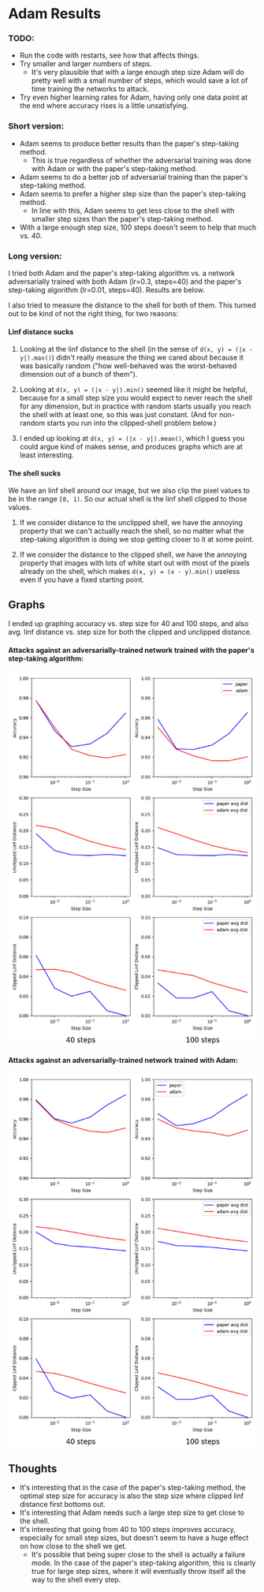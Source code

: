 # Adam Results

### TODO:
* Run the code with restarts, see how that affects things.
* Try smaller and larger numbers of steps.
  - It's very plausible that with a large enough step size Adam will
  do pretty well with a small number of steps, which would save a lot
  of time training the networks to attack.
* Try even higher learning rates for Adam, having only one data point
at the end where accuracy rises is a little unsatisfying.

### Short version:

* Adam seems to produce better results than the paper's step-taking
  method.
    - This is true regardless of whether the adversarial training was
      done with Adam or with the paper's step-taking method.
* Adam seems to do a better job of adversarial training than the paper's step-taking method.
* Adam seems to prefer a higher step size than the paper's step-taking method.
  - In line with this, Adam seems to get less close to the shell with
    smaller step sizes than the paper's step-taking method.
* With a large enough step size, 100 steps doesn't seem to help that much vs. 40.

### Long version:

I tried both Adam and the paper's step-taking algorithm vs. a network
adversarially trained with both Adam (lr=0.3, steps=40) and the
paper's step-taking algorithm (lr=0.01, steps=40).  Results are
below.

I also tried to measure the distance to the shell for both of them.
This turned out to be kind of not the right thing, for two reasons:

#### Linf distance sucks

1. Looking at the linf distance to the shell (in the sense of `d(x, y)
= (|x - y|).max()`) didn't really measure the thing we cared about
because it was basically random ("how well-behaved was the
worst-behaved dimension out of a bunch of them").

2. Looking at `d(x, y) = (|x - y|).min()` seemed like it might be
helpful, because for a small step size you would expect to never reach
the shell for any dimension, but in practice with random starts
usually you reach the shell with at least one, so this was just
constant.  (And for non-random starts you run into the clipped-shell
problem below.)

3. I ended up looking at `d(x, y) = (|x - y|).mean()`, which I guess you
could argue kind of makes sense, and produces graphs which are at
least interesting.

#### The shell sucks

We have an linf shell around our image, but we also clip the pixel
values to be in the range `[0, 1)`.  So our actual shell is the linf
shell clipped to those values.

1. If we consider distance to the unclipped shell, we have the
annoying property that we can't actually reach the shell, so no matter
what the step-taking algorithm is doing we stop getting closer to it
at some point.

2. If we consider the distance to the clipped shell, we have the
annoying property that images with lots of white start out with most
of the pixels already on the shell, which makes `d(x, y) = (x -
y).min()` useless even if you have a fixed starting point.

## Graphs

I ended up graphing accuracy vs. step size for 40 and 100 steps, and
also avg. linf distance vs. step size for both the clipped and
unclipped distance.

#### Attacks against an adversarially-trained network trained with the paper's step-taking algorithm:

![](exp5_PGD.png)

#### Attacks against an adversarially-trained network trained with Adam:

![](exp5_ADAM_PGD.png)

## Thoughts

* It's interesting that in the case of the paper's step-taking method,
  the optimal step size for accuracy is also the step size where
  clipped linf distance first bottoms out.
* It's interesting that Adam needs such a large step size to get close
  to the shell.
* It's interesting that going from 40 to 100 steps improves accuracy,
  especially for small step sizes, but doesn't seem to have a huge
  effect on how close to the shell we get.
  - It's possible that being super close to the shell is actually a
    failure mode.  In the case of the paper's step-taking algorithm,
    this is clearly true for large step sizes, where it will eventually
    throw itself all the way to the shell every step.
